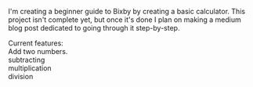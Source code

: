 I'm creating a beginner guide to Bixby by creating a basic calculator. This project isn't complete yet, but once it's done I plan on making a medium blog post dedicated to going through it step-by-step.

Current features:</br>
Add two numbers.</br>
subtracting <br>
multiplication </br>
division </br>

